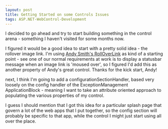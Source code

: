 ```yaml
---
layout: post
title: Getting Started on some Controls Issues
tags: ASP.NET-WebControl-Development
---
```

<P>I decided to go ahead and try to start building something in the control arena - something I haven't visited for some months now. </P>

<P>I figured it would be a good idea to start with a pretty solid idea - the rollover image link. I'm using <A href="http://metabuilders.com/Tools/RollOverLink.aspx">Andy Smith's RollOverLink</A>&nbsp;as kind of a starting point - see one of our normal requirements at work is to display a statusbar message when an image link is 'moused over', so I figured I'd add this as another property of Andy's great control. Thanks for the kick start, Andy! </P>

<P>next, I think I'm going to add a configurationSectionHandler, based very loosely on the config handler of the ExceptionManagement ApplicationBlock - meaning I want to take an attribute oriented approach to populating the various properties of my control. </P>

<P>I guess I should mention that I got this idea for a particular splash page that govern a lot of the web apps that I put together, so the config section will probably be specific to that app, while the control I might just start using all over the place. </P> 
